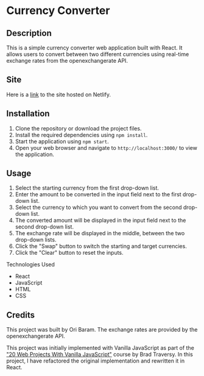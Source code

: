 # Currency Converter

## Description

This is a simple currency converter web application built with React. It allows users to convert between two different currencies using real-time exchange rates from the openexchangerate API.

## Site

Here is a [link](https://obrm-react-exchange-rate-calculator.netlify.app) to the site hosted on Netlify.

## Installation

1. Clone the repository or download the project files.
2. Install the required dependencies using `npm install`.
3. Start the application using `npm start`.
3. Open your web browser and navigate to `http://localhost:3000/` to view the application.

## Usage
1. Select the starting currency from the first drop-down list.
2. Enter the amount to be converted in the input field next to the first drop-down list.
3. Select the currency to which you want to convert from the second drop-down list.
4. The converted amount will be displayed in the input field next to the second drop-down list.
5. The exchange rate will be displayed in the middle, between the two drop-down lists.
6. Click the "Swap" button to switch the starting and target currencies.
7. Click the "Clear" button to reset the inputs.

Technologies Used
- React
- JavaScript
- HTML
- CSS

## Credits

This project was built by Ori Baram. The exchange rates are provided by the openexchangerate API.

This project was initially implemented with Vanilla JavaScript as part of the ["20 Web Projects With Vanilla JavaScript"](https://www.udemy.com/course/web-projects-with-vanilla-javascript) course by Brad Traversy. In this project, I have refactored the original implementation and rewritten it in React.